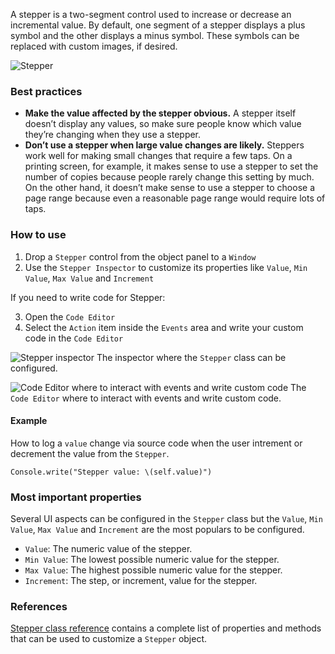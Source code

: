 A stepper is a two-segment control used to increase or decrease an incremental value. By default, one segment of a stepper displays a plus symbol and the other displays a minus symbol. These symbols can be replaced with custom images, if desired.

![Stepper](images/stepper1.png)

### Best practices
* **Make the value affected by the stepper obvious.** A stepper itself doesn’t display any values, so make sure people know which value they’re changing when they use a stepper.
* **Don’t use a stepper when large value changes are likely.** Steppers work well for making small changes that require a few taps. On a printing screen, for example, it makes sense to use a stepper to set the number of copies because people rarely change this setting by much. On the other hand, it doesn’t make sense to use a stepper to choose a page range because even a reasonable page range would require lots of taps.

### How to use
1. Drop a `Stepper` control from the object panel to a `Window`
2. Use the `Stepper Inspector` to customize its properties like `Value`, `Min Value`, `Max Value` and `Increment`

If you need to write code for Stepper:

3. Open the `Code Editor`
4. Select the `Action` item inside the `Events` area and write your custom code in the `Code Editor`

![`Stepper` inspector](images/stepper2.png)
The inspector where the `Stepper` class can be configured.

![`Code Editor` where to interact with events and write custom code](images/stepper3.png)
The `Code Editor` where to interact with events and write custom code.

#### Example
How to log a `value` change via source code when the user intrement or decrement the value from the `Stepper`.
```
Console.write("Stepper value: \(self.value)")
```

### Most important properties
Several UI aspects can be configured in the `Stepper` class but the `Value`, `Min Value`, `Max Value` and `Increment` are the most populars to be configured.
- `Value`: The numeric value of the stepper.
- `Min Value`: The lowest possible numeric value for the stepper.
- `Max Value`: The highest possible numeric value for the stepper.
- `Increment`: The step, or increment, value for the stepper.

### References
[Stepper class reference](../classes/Stepper.html) contains a complete list of properties and methods that can be used to customize a `Stepper` object.
